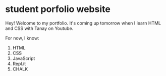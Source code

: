 # student porfolio website

Hey! Welcome to my portfolio. It's coming up tomorrow when I learn HTML and CSS with Tanay on Youtube.

For now, I know:

1. HTML
1. CSS
1. JavaScript
1. Repl.it
1. CHALK
